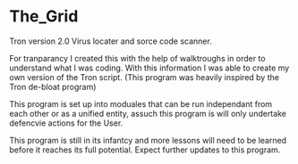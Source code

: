 # The_Grid
Tron version 2.0 Virus locater and sorce code scanner.

For tranparancy I created this with the help of walktroughs in order to understand what I was coding. With this information I was able to create my own version of the Tron script.
(This program was heavily inspired by the Tron de-bloat program)

This program is set up into moduales that can be run independant from each other or as a unified entity, assuch this program is will only undertake defencvie actions for the User.

This program is still in its infantcy and more lessons will need to be learned before it reaches its full potential.
Expect further updates to this program.
